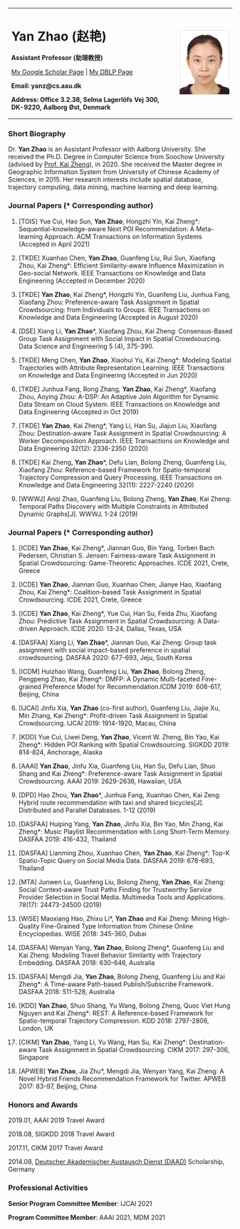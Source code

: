 <table border="0">
  <tr>
    <td width="75%">
      <h1>Yan Zhao (赵艳)</h1>
      <p><b>Assistant Professor (助理教授)</b></p>
      <p><a href="https://scholar.google.com.hk/citations?hl=zh-CN&user=Oumc6Y4AAAAJ&view_op=list_works&gmla=AJsN-F4Mcdx7WA_X0P92YnKPJ53XghjFlVcFR5Ci71JnwKCO3EEtGU4VgdOmJct1EExlomSKyQWiMZH44t3skUHCjcx8M-d2u91JXNBD6itbZ8ymtTsP9RA">My Google Scholar Page</a> |
      <a href="https://dblp.uni-trier.de/pers/hd/z/Zhao_0008:Yan">My DBLP Page</a></p>
      <p><b>Email: yanz@cs.aau.dk</b></p>
      <p><b>Address: Office 3.2.38, Selma Lagerlöfs Vej 300, DK-9220, Aalborg Øst, Denmark</b></p>
    </td>
    <td width="25%">
      <img src="1.jpg" width="100%">      
    </td>
  </tr>
</table>

### Short Biography

Dr. **Yan Zhao** is an Assistant Professor with Aalborg University. She received the Ph.D. Degree in Computer Science from Soochow University (advised by [Prof. Kai Zheng](http://zheng-kai.com/)), in 2020. She received the Master degree in Geographic Information System from University of Chinese Academy of Sciences, in 2015. Her research interests include spatial database, trajectory computing, data mining, machine learning and deep learning.

### Journal Papers (* Corresponding author)

1. [TOIS] Yue Cui, Hao Sun, **Yan Zhao**, Hongzhi Yin, Kai Zheng*: Sequential-knowledge-aware Next POI Recommendation: A Meta-learning Approach. ACM Transactions on Information Systems (Accepted in April 2021)

2. [TKDE] Xuanhao Chen, **Yan Zhao**, Guanfeng Liu, Rui Sun, Xiaofang Zhou, Kai Zheng*: Efficient Similarity-aware Influence Maximization in Geo-social Network. IEEE Transactions on Knowledge and Data Engineering (Accepted in December 2020)

3. [TKDE] **Yan Zhao**, Kai Zheng*, Hongzhi Yin, Guanfeng Liu, Junhua Fang, Xiaofang Zhou: Preference-aware Task Assignment in Spatial Crowdsourcing: from Individuals to Groups. IEEE Transactions on Knowledge and Data Engineering (Accepted in August 2020)

4. [DSE] Xiang Li, **Yan Zhao***, Xiaofang Zhou, Kai Zheng: Consensus-Based Group Task Assignment with Social Impact in Spatial Crowdsourcing. Data Science and Engineering 5 (4), 375-390.

5. [TKDE] Meng Chen, **Yan Zhao**, Xiaohui Yu, Kai Zheng*: Modeling Spatial Trajectories with Attribute Representation Learning. IEEE Transactions on Knowledge and Data Engineering (Accepted in Jun 2020)

6. [TKDE] Junhua Fang, Rong Zhang, **Yan Zhao**, Kai Zheng*, Xiaofang Zhou, Aoying Zhou: A-DSP: An Adaptive Join Algorithm for Dynamic Data Stream on Cloud System. IEEE Transactions on Knowledge and Data Engineering (Accepted in Oct 2019)

7. [TKDE] **Yan Zhao**, Kai Zheng*, Yang Li, Han Su, Jiajun Liu, Xiaofang Zhou: Destination-aware Task Assignment in Spatial Crowdsourcing: A Worker Decomposition Approach. IEEE Transactions on Knowledge and Data Engineering 32(12): 2336-2350 (2020)

8. [TKDE] Kai Zheng, **Yan Zhao***, Defu Lian, Bolong Zheng, Guanfeng Liu, Xiaofang Zhou: Reference-based Framework for Spatio-temporal Trajectory Compression and Query Processing. IEEE Transactions on Knowledge and Data Engineering 32(11): 2227-2240 (2020)

9. [WWWJ] Anqi Zhao, Guanfeng Liu, Bolong Zheng, **Yan Zhao**, Kai Zheng: Temporal Paths Discovery with Multiple Constraints in Attributed Dynamic Graphs[J]. WWWJ. 1-24 (2019)

### Journal Papers (* Corresponding author)

1. [ICDE] **Yan Zhao**, Kai Zheng*, Jiannan Guo, Bin Yang, Torben Bach Pedersen, Christian S. Jensen: Fairness-aware Task Assignment in Spatial Crowdsourcing: Game-Theoretic Approaches. ICDE 2021, Crete, Greece

2. [ICDE] **Yan Zhao**, Jiannan Guo, Xuanhao Chen, Jianye Hao, Xiaofang Zhou, Kai Zheng*: Coalition-based Task Assignment in Spatial Crowdsourcing. ICDE 2021, Crete, Greece

3. [ICDE] **Yan Zhao**, Kai Zheng*, Yue Cui, Han Su, Feida Zhu, Xiaofang Zhou: Predictive Task Assignment in Spatial Crowdsourcing: A Data-driven Approach. ICDE 2020: 13-24, Dallas, Texas, USA

4. [DASFAA] Xiang Li, **Yan Zhao***, Jiannan Guo, Kai Zheng: Group task assignment with social impact-based preference in spatial crowdsourcing. DASFAA 2020: 677-693, Jeju, South Korea

5. [ICDM] Huizhao Wang, Guanfeng Liu, **Yan Zhao**, Bolong Zheng, Pengpeng Zhao, Kai Zheng*: DMFP: A Dynamic Multi-faceted Fine-grained Preference Model for Recommendation.ICDM 2019: 608-617, Beijing, China

6. [IJCAI] Jinfu Xia, **Yan Zhao** (co-first author), Guanfeng Liu, Jiajie Xu, Min Zhang, Kai Zheng*: Profit-driven Task Assignment in Spatial Crowdsourcing. IJCAI 2019: 1914-1920, Macau, China

7. [KDD] Yue Cui, Liwei Deng, **Yan Zhao**, Vicent W. Zheng, Bin Yao, Kai Zheng*: Hidden POI Ranking with Spatial Crowdsourcing. SIGKDD 2019: 814-824, Anchorage, Alaska

8. [AAAI] **Yan Zhao**, Jinfu Xia, Guanfeng Liu, Han Su, Defu Lian, Shuo Shang and Kai Zheng*: Preference-aware Task Assignment in Spatial Crowdsourcing. AAAI 2019: 2629-2636, Hawaiian, USA

9. [DPD] Hao Zhou, **Yan Zhao***, Junhua Fang, Xuanhao Chen, Kai Zeng: Hybrid route recommendation with taxi and shared bicycles[J]. Distributed and Parallel Databases. 1-12 (2019)

10. [DASFAA] Huiping Yang, **Yan Zhao**, Jinfu Xia, Bin Yao, Min Zhang, Kai Zheng*: Music Playlist Recommendation with Long Short-Term Memory. DASFAA 2019: 416-432, Thailand

11. [DASFAA] Lianming Zhou, Xuanhao Chen, **Yan Zhao**, Kai Zheng*: Top-K Spatio-Topic Query on Social Media Data. DASFAA 2019: 678-693, Thailand

12. [MTA] Junwen Lu, Guanfeng Liu, Bolong Zheng, **Yan Zhao**, Kai Zheng: Social Context-aware Trust Paths Finding for Trustworthy Service Provider Selection in Social Media. Multimedia Tools and Applications. 78(17): 24473-24500 (2019)

13. [WISE] Maoxiang Hao, Zhixu Li*, **Yan Zhao** and Kai Zheng: Mining High-Quality Fine-Grained Type Information from Chinese Online Encyclopedias. WISE 2018: 345-360, Dubai

14. [DASFAA] Wenyan Yang, **Yan Zhao**, Bolong Zheng*, Guanfeng Liu and Kai Zheng: Modeling Travel Behavior Similarity with Trajectory Embedding. DASFAA 2018: 630-646, Australia 

15. [DASFAA] Mengdi Jia, **Yan Zhao**, Bolong Zheng, Guanfeng Liu and Kai Zheng*: A Time-aware Path-based Publish/Subscribe Framework. DASFAA 2018: 511-528, Australia

16. [KDD] **Yan Zhao**, Shuo Shang, Yu Wang, Bolong Zheng, Quoc Viet Hung Nguyen and Kai Zheng*: REST: A Reference-based Framework for Spatio-temporal Trajectory Compression. KDD 2018: 2797-2806, London, UK

17. [CIKM] **Yan Zhao**, Yang Li, Yu Wang, Han Su, Kai Zheng*: Destination-aware Task Assignment in Spatial Crowdsourcing. CIKM 2017: 297-306, Singapore

18. [APWEB] **Yan Zhao**, Jia Zhu*, Mengdi Jia, Wenyan Yang, Kai Zheng: A Novel Hybrid Friends Recommendation Framework for Twitter. APWEB 2017: 83-97, Beijing, China

###  Honors and Awards

2019.01, AAAI 2019 Travel Award

2018.08, SIGKDD 2018 Travel Award

2017.11, CIKM 2017 Travel Award

2014.08, [Deutscher Akademischer Austausch Dienst (DAAD)](https://www.daad.de) Scholarship, Germany 

###  Professional Activities

**Senior Program Committee Member**: IJCAI 2021

**Program Committee Member**: AAAI 2021, MDM 2021


